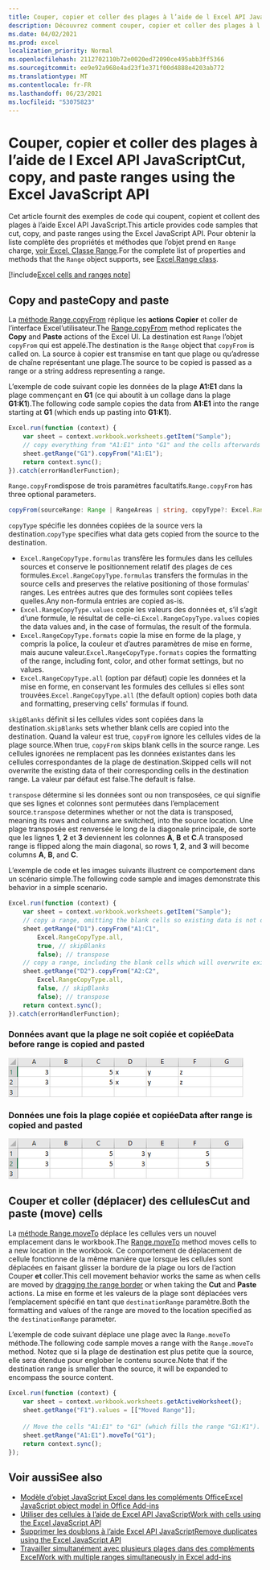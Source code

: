 ```yaml
---
title: Couper, copier et coller des plages à l’aide de l Excel API JavaScript
description: Découvrez comment couper, copier et coller des plages à l’aide de l Excel API JavaScript.
ms.date: 04/02/2021
ms.prod: excel
localization_priority: Normal
ms.openlocfilehash: 2112702110b72e0020ed72090ce495abb3ff5366
ms.sourcegitcommit: ee9e92a968e4ad23f1e371f00d4888e4203ab772
ms.translationtype: MT
ms.contentlocale: fr-FR
ms.lasthandoff: 06/23/2021
ms.locfileid: "53075823"
---
```

# <a name="cut-copy-and-paste-ranges-using-the-excel-javascript-api"></a><span data-ttu-id="03314-103">Couper, copier et coller des plages à l’aide de l Excel API JavaScript</span><span class="sxs-lookup"><span data-stu-id="03314-103">Cut, copy, and paste ranges using the Excel JavaScript API</span></span>

<span data-ttu-id="03314-104">Cet article fournit des exemples de code qui coupent, copient et collent des plages à l’aide Excel API JavaScript.</span><span class="sxs-lookup"><span data-stu-id="03314-104">This article provides code samples that cut, copy, and paste ranges using the Excel JavaScript API.</span></span> <span data-ttu-id="03314-105">Pour obtenir la liste complète des propriétés et méthodes que l’objet prend en `Range` charge, [voir Excel. Classe Range](/javascript/api/excel/excel.range).</span><span class="sxs-lookup"><span data-stu-id="03314-105">For the complete list of properties and methods that the `Range` object supports, see [Excel.Range class](/javascript/api/excel/excel.range).</span></span>

[!include[Excel cells and ranges note](../includes/note-excel-cells-and-ranges.md)]

## <a name="copy-and-paste"></a><span data-ttu-id="03314-106">Copy and paste</span><span class="sxs-lookup"><span data-stu-id="03314-106">Copy and paste</span></span>

<span data-ttu-id="03314-107">La [méthode Range.copyFrom](/javascript/api/excel/excel.range#copyfrom-sourcerange--copytype--skipblanks--transpose-) réplique les **actions** **Copier** et coller de l’interface Excel’utilisateur.</span><span class="sxs-lookup"><span data-stu-id="03314-107">The [Range.copyFrom](/javascript/api/excel/excel.range#copyfrom-sourcerange--copytype--skipblanks--transpose-) method replicates the **Copy** and **Paste** actions of the Excel UI.</span></span> <span data-ttu-id="03314-108">La destination est `Range` l’objet `copyFrom` qui est appelé.</span><span class="sxs-lookup"><span data-stu-id="03314-108">The destination is the `Range` object that `copyFrom` is called on.</span></span> <span data-ttu-id="03314-109">La source à copier est transmise en tant que plage ou qu’adresse de chaîne représentant une plage.</span><span class="sxs-lookup"><span data-stu-id="03314-109">The source to be copied is passed as a range or a string address representing a range.</span></span>

<span data-ttu-id="03314-110">L’exemple de code suivant copie les données de la plage **A1:E1** dans la plage commençant en **G1** (ce qui aboutit à un collage dans la plage **G1:K1**).</span><span class="sxs-lookup"><span data-stu-id="03314-110">The following code sample copies the data from **A1:E1** into the range starting at **G1** (which ends up pasting into **G1:K1**).</span></span>

```js
Excel.run(function (context) {
    var sheet = context.workbook.worksheets.getItem("Sample");
    // copy everything from "A1:E1" into "G1" and the cells afterwards ("G1:K1")
    sheet.getRange("G1").copyFrom("A1:E1");
    return context.sync();
}).catch(errorHandlerFunction);
```

<span data-ttu-id="03314-111">`Range.copyFrom`dispose de trois paramètres facultatifs.</span><span class="sxs-lookup"><span data-stu-id="03314-111">`Range.copyFrom` has three optional parameters.</span></span>

```TypeScript
copyFrom(sourceRange: Range | RangeAreas | string, copyType?: Excel.RangeCopyType, skipBlanks?: boolean, transpose?: boolean): void;
```

<span data-ttu-id="03314-112">`copyType` spécifie les données copiées de la source vers la destination.</span><span class="sxs-lookup"><span data-stu-id="03314-112">`copyType` specifies what data gets copied from the source to the destination.</span></span>

- <span data-ttu-id="03314-113">`Excel.RangeCopyType.formulas` transfère les formules dans les cellules sources et conserve le positionnement relatif des plages de ces formules.</span><span class="sxs-lookup"><span data-stu-id="03314-113">`Excel.RangeCopyType.formulas` transfers the formulas in the source cells and preserves the relative positioning of those formulas' ranges.</span></span> <span data-ttu-id="03314-114">Les entrées autres que des formules sont copiées telles quelles.</span><span class="sxs-lookup"><span data-stu-id="03314-114">Any non-formula entries are copied as-is.</span></span>
- <span data-ttu-id="03314-115">`Excel.RangeCopyType.values` copie les valeurs des données et, s’il s’agit d’une formule, le résultat de celle-ci.</span><span class="sxs-lookup"><span data-stu-id="03314-115">`Excel.RangeCopyType.values` copies the data values and, in the case of formulas, the result of the formula.</span></span>
- <span data-ttu-id="03314-116">`Excel.RangeCopyType.formats` copie la mise en forme de la plage, y compris la police, la couleur et d’autres paramètres de mise en forme, mais aucune valeur.</span><span class="sxs-lookup"><span data-stu-id="03314-116">`Excel.RangeCopyType.formats` copies the formatting of the range, including font, color, and other format settings, but no values.</span></span>
- <span data-ttu-id="03314-117">`Excel.RangeCopyType.all` (option par défaut) copie les données et la mise en forme, en conservant les formules des cellules si elles sont trouvées.</span><span class="sxs-lookup"><span data-stu-id="03314-117">`Excel.RangeCopyType.all` (the default option) copies both data and formatting, preserving cells' formulas if found.</span></span>

<span data-ttu-id="03314-118">`skipBlanks` définit si les cellules vides sont copiées dans la destination.</span><span class="sxs-lookup"><span data-stu-id="03314-118">`skipBlanks` sets whether blank cells are copied into the destination.</span></span> <span data-ttu-id="03314-119">Quand la valeur est true, `copyFrom` ignore les cellules vides de la plage source.</span><span class="sxs-lookup"><span data-stu-id="03314-119">When true, `copyFrom` skips blank cells in the source range.</span></span>
<span data-ttu-id="03314-120">Les cellules ignorées ne remplacent pas les données existantes dans les cellules correspondantes de la plage de destination.</span><span class="sxs-lookup"><span data-stu-id="03314-120">Skipped cells will not overwrite the existing data of their corresponding cells in the destination range.</span></span> <span data-ttu-id="03314-121">La valeur par défaut est false.</span><span class="sxs-lookup"><span data-stu-id="03314-121">The default is false.</span></span>

<span data-ttu-id="03314-122">`transpose` détermine si les données sont ou non transposées, ce qui signifie que ses lignes et colonnes sont permutées dans l’emplacement source.</span><span class="sxs-lookup"><span data-stu-id="03314-122">`transpose` determines whether or not the data is transposed, meaning its rows and columns are switched, into the source location.</span></span>
<span data-ttu-id="03314-123">Une plage transposée est renversée le long de la diagonale principale, de sorte que les lignes **1**, **2** et **3** deviennent les colonnes **A**, **B** et **C**.</span><span class="sxs-lookup"><span data-stu-id="03314-123">A transposed range is flipped along the main diagonal, so rows **1**, **2**, and **3** will become columns **A**, **B**, and **C**.</span></span>

<span data-ttu-id="03314-124">L’exemple de code et les images suivants illustrent ce comportement dans un scénario simple.</span><span class="sxs-lookup"><span data-stu-id="03314-124">The following code sample and images demonstrate this behavior in a simple scenario.</span></span>

```js
Excel.run(function (context) {
    var sheet = context.workbook.worksheets.getItem("Sample");
    // copy a range, omitting the blank cells so existing data is not overwritten in those cells
    sheet.getRange("D1").copyFrom("A1:C1",
        Excel.RangeCopyType.all,
        true, // skipBlanks
        false); // transpose
    // copy a range, including the blank cells which will overwrite existing data in the target cells
    sheet.getRange("D2").copyFrom("A2:C2",
        Excel.RangeCopyType.all,
        false, // skipBlanks
        false); // transpose
    return context.sync();
}).catch(errorHandlerFunction);
```

### <a name="data-before-range-is-copied-and-pasted"></a><span data-ttu-id="03314-125">Données avant que la plage ne soit copiée et copiée</span><span class="sxs-lookup"><span data-stu-id="03314-125">Data before range is copied and pasted</span></span>

![Données dans Excel la méthode de copie de plage a été exécuté.](../images/excel-range-copyfrom-skipblanks-before.png)

### <a name="data-after-range-is-copied-and-pasted"></a><span data-ttu-id="03314-127">Données une fois la plage copiée et copiée</span><span class="sxs-lookup"><span data-stu-id="03314-127">Data after range is copied and pasted</span></span>

![Données dans Excel une fois que la méthode de copie de plage a été exécuté.](../images/excel-range-copyfrom-skipblanks-after.png)

## <a name="cut-and-paste-move-cells"></a><span data-ttu-id="03314-129">Couper et coller (déplacer) des cellules</span><span class="sxs-lookup"><span data-stu-id="03314-129">Cut and paste (move) cells</span></span>

<span data-ttu-id="03314-130">La [méthode Range.moveTo](/javascript/api/excel/excel.range#moveto-destinationrange-) déplace les cellules vers un nouvel emplacement dans le workbook.</span><span class="sxs-lookup"><span data-stu-id="03314-130">The [Range.moveTo](/javascript/api/excel/excel.range#moveto-destinationrange-) method moves cells to a new location in the workbook.</span></span> <span data-ttu-id="03314-131">Ce comportement de déplacement de cellule fonctionne [](https://support.office.com/article/Move-or-copy-cells-and-cell-contents-803d65eb-6a3e-4534-8c6f-ff12d1c4139e) de la même manière  que lorsque les cellules sont déplacées en faisant glisser la bordure de la plage ou lors de l’action Couper **et** coller.</span><span class="sxs-lookup"><span data-stu-id="03314-131">This cell movement behavior works the same as when cells are moved by [dragging the range border](https://support.office.com/article/Move-or-copy-cells-and-cell-contents-803d65eb-6a3e-4534-8c6f-ff12d1c4139e) or when taking the **Cut** and **Paste** actions.</span></span> <span data-ttu-id="03314-132">La mise en forme et les valeurs de la plage sont déplacées vers l’emplacement spécifié en tant que `destinationRange` paramètre.</span><span class="sxs-lookup"><span data-stu-id="03314-132">Both the formatting and values of the range are moved to the location specified as the `destinationRange` parameter.</span></span>

<span data-ttu-id="03314-133">L’exemple de code suivant déplace une plage avec la `Range.moveTo` méthode.</span><span class="sxs-lookup"><span data-stu-id="03314-133">The following code sample moves a range with the `Range.moveTo` method.</span></span> <span data-ttu-id="03314-134">Notez que si la plage de destination est plus petite que la source, elle sera étendue pour englober le contenu source.</span><span class="sxs-lookup"><span data-stu-id="03314-134">Note that if the destination range is smaller than the source, it will be expanded to encompass the source content.</span></span>

```js
Excel.run(function (context) {
    var sheet = context.workbook.worksheets.getActiveWorksheet();
    sheet.getRange("F1").values = [["Moved Range"]];

    // Move the cells "A1:E1" to "G1" (which fills the range "G1:K1").
    sheet.getRange("A1:E1").moveTo("G1");
    return context.sync();
});
```

## <a name="see-also"></a><span data-ttu-id="03314-135">Voir aussi</span><span class="sxs-lookup"><span data-stu-id="03314-135">See also</span></span>

- [<span data-ttu-id="03314-136">Modèle d’objet JavaScript Excel dans les compléments Office</span><span class="sxs-lookup"><span data-stu-id="03314-136">Excel JavaScript object model in Office Add-ins</span></span>](excel-add-ins-core-concepts.md)
- [<span data-ttu-id="03314-137">Utiliser des cellules à l’aide de Excel API JavaScript</span><span class="sxs-lookup"><span data-stu-id="03314-137">Work with cells using the Excel JavaScript API</span></span>](excel-add-ins-cells.md)
- [<span data-ttu-id="03314-138">Supprimer les doublons à l’aide Excel API JavaScript</span><span class="sxs-lookup"><span data-stu-id="03314-138">Remove duplicates using the Excel JavaScript API</span></span>](excel-add-ins-ranges-remove-duplicates.md)
- [<span data-ttu-id="03314-139">Travailler simultanément avec plusieurs plages dans des compléments Excel</span><span class="sxs-lookup"><span data-stu-id="03314-139">Work with multiple ranges simultaneously in Excel add-ins</span></span>](excel-add-ins-multiple-ranges.md)
